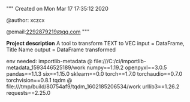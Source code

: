 """
Created on Mon Mar 17 17:35:12 2020

@author: xczcx

@email:2292879219@qq.com
"""

**Project description**
 A tool to transform TEXT to VEC
 input = DataFrame, Title Name
 output = DataFrame transformed

env needed:
importlib-metadata @ file:///C:/ci/importlib-metadata_1593446525189/work
numpy==1.19.2
openpyxl==3.0.5
pandas==1.1.3
six==1.15.0
sklearn==0.0
torch==1.7.0
torchaudio==0.7.0
torchvision==0.8.1
tqdm @ file:///tmp/build/80754af9/tqdm_1602185206534/work
urllib3==1.26.2
requests==2.25.0

